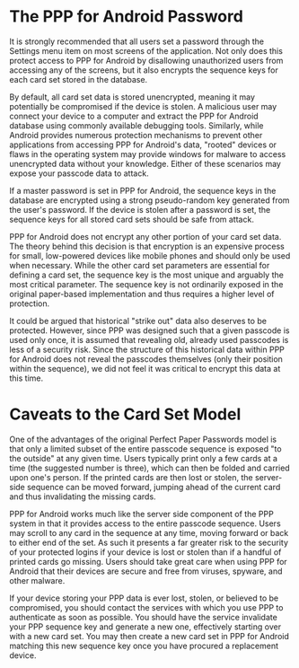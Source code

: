 # The PPP for Android Password #

It is strongly recommended that all users set a password through the Settings menu item on most screens of the application. Not only does this protect access to PPP for Android by disallowing unauthorized users from accessing any of the screens, but it also encrypts the sequence keys for each card set stored in the database.

By default, all card set data is stored unencrypted, meaning it may potentially be compromised if the device is stolen. A malicious user may connect your device to a computer and extract the PPP for Android database using commonly available debugging tools. Similarly, while Android provides numerous protection mechanisms to prevent other applications from accessing PPP for Android's data, "rooted" devices or flaws in the operating system may provide windows for malware to access unencrypted data without your knowledge. Either of these scenarios may expose your passcode data to attack.

If a master password is set in PPP for Android, the sequence keys in the database are encrypted using a strong pseudo-random key generated from the user's password. If the device is stolen after a password is set, the sequence keys for all stored card sets should be safe from attack.

PPP for Android does not encrypt any other portion of your card set data. The theory behind this decision is that encryption is an expensive process for small, low-powered devices like mobile phones and should only be used when necessary. While the other card set parameters are essential for defining a card set, the sequence key is the most unique and arguably the most critical parameter. The sequence key is not ordinarily exposed in the original paper-based implementation and thus requires a higher level of protection.

It could be argued that historical "strike out" data also deserves to be protected. However, since PPP was designed such that a given passcode is used only once, it is assumed that revealing old, already used passcodes is less of a security risk. Since the structure of this historical data within PPP for Android does not reveal the passcodes themselves (only their position within the sequence), we did not feel it was critical to encrypt this data at this time.

# Caveats to the Card Set Model #

One of the advantages of the original Perfect Paper Passwords model is that only a limited subset of the entire passcode sequence is exposed "to the outside" at any given time. Users typically print only a few cards at a time (the suggested number is three), which can then be folded and carried upon one's person. If the printed cards are then lost or stolen, the server-side sequence can be moved forward, jumping ahead of the current card and thus invalidating the missing cards.

PPP for Android works much like the server side component of the PPP system in that it provides access to the entire passcode sequence. Users may scroll to any card in the sequence at any time, moving forward or back to either end of the set. As such it presents a far greater risk to the security of your protected logins if your device is lost or stolen than if a handful of printed cards go missing. Users should take great care when using PPP for Android that their devices are secure and free from viruses, spyware, and other malware.

If your device storing your PPP data is ever lost, stolen, or believed to be compromised, you should contact the services with which you use PPP to authenticate as soon as possible. You should have the service invalidate your PPP sequence key and generate a new one, effectively starting over with a new card set. You may then create a new card set in PPP for Android matching this new sequence key once you have procured a replacement device.